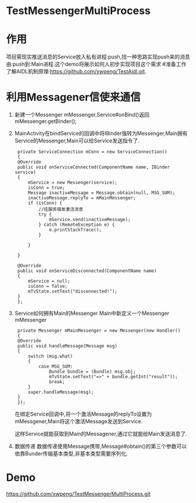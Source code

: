 # TestMessengerMultiProcess
# 作用
项目需现实推送消息的Service放入私有进程:push,找一种思路实现push来的消息由:push到:Main进程.这个demo将展示如何人初步实现项目这个需求
#准备工作
了解AIDL机制原理:https://github.com/xwpeng/TestAidl.git.
# 利用Messagener信使来通信
1. 新建一个Messenger mMessenger,Service#onBind()返回mMessenger.getBinder();
2. MainActivity在bindService的回调中将IBinder强转为Messenger,Main拥有Service的Messenger,Main可以给Service发送指令了.
  
        private ServiceConnection mConn = new ServiceConnection()
        {
        @Override
        public void onServiceConnected(ComponentName name, IBinder service)
        {
            mService = new Messenger(service);
            isConn = true;
            Message inactiveMessage = Message.obtain(null, MSG_SUM);
            inactiveMessage.replyTo = mMainMessenger;
            if (isConn) {
                //往服务端发激活消息
                try {
                    mService.send(inactiveMessage);
                } catch (RemoteException e) {
                    e.printStackTrace();
                }

            }

        }

        @Override
        public void onServiceDisconnected(ComponentName name)
        {
            mService = null;
            isConn = false;
            mTvState.setText("disconnected!");
        }
        };

3. Service如何拥有Main的Messenger
   Main中新定义一个Messenger mMessenger

        private Messenger mMainMessenger = new Messenger(new Handler()
        {
        @Override
        public void handleMessage(Message msg)
        {
            switch (msg.what)
            {
                case MSG_SUM:
                    Bundle bundle = (Bundle) msg.obj;
                    mTvState.setText("=>" + bundle.getInt("result"));
                    break;
            }
            super.handleMessage(msg);
        }
        });

    在绑定Service回调中,将一个激活Message的replyTo设置为mMessgener,Main将这个激活Message发送到Service.

    这样Service就能获取到Main的Messagener,通过它就能给Main发送消息了.

4. 数据传递
   数据传递使用Message携带,Message#obtain()的第三个参数可以依靠Bunder传输基本类型,非基本类型需要序列化.
# Demo
  https://github.com/xwpeng/TestMessengerMultiProcess.git
